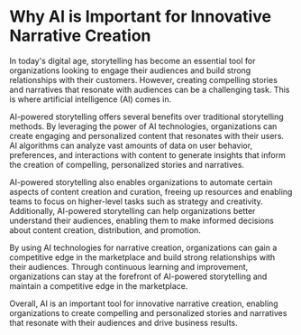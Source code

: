 Why AI is Important for Innovative Narrative Creation
===================================================================

In today's digital age, storytelling has become an essential tool for organizations looking to engage their audiences and build strong relationships with their customers. However, creating compelling stories and narratives that resonate with audiences can be a challenging task. This is where artificial intelligence (AI) comes in.

AI-powered storytelling offers several benefits over traditional storytelling methods. By leveraging the power of AI technologies, organizations can create engaging and personalized content that resonates with their users. AI algorithms can analyze vast amounts of data on user behavior, preferences, and interactions with content to generate insights that inform the creation of compelling, personalized stories and narratives.

AI-powered storytelling also enables organizations to automate certain aspects of content creation and curation, freeing up resources and enabling teams to focus on higher-level tasks such as strategy and creativity. Additionally, AI-powered storytelling can help organizations better understand their audiences, enabling them to make informed decisions about content creation, distribution, and promotion.

By using AI technologies for narrative creation, organizations can gain a competitive edge in the marketplace and build strong relationships with their audiences. Through continuous learning and improvement, organizations can stay at the forefront of AI-powered storytelling and maintain a competitive edge in the marketplace.

Overall, AI is an important tool for innovative narrative creation, enabling organizations to create compelling and personalized stories and narratives that resonate with their audiences and drive business results.
